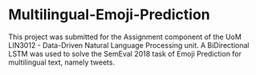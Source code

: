 # Multilingual-Emoji-Prediction
This project was submitted for the Assignment component of the UoM LIN3012 - Data-Driven Natural Language Processing unit. A BiDirectional LSTM was used to solve the SemEval 2018 task of Emoji Prediction for multilingual text, namely tweets.
